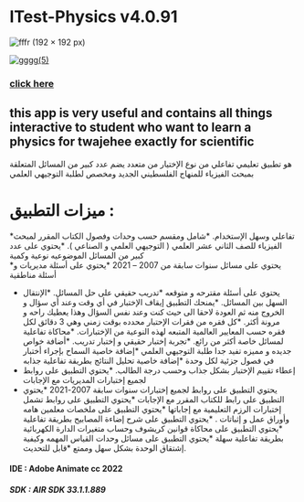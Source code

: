 # ITest-Physics v4.0.91

![fffr (192 × 192 px)](https://user-images.githubusercontent.com/78841476/162975824-99f76ab3-19ff-4f2f-94d3-ffb9e83ac9d8.png)


[![gggg(5)](https://user-images.githubusercontent.com/78841476/182035713-be3e3606-29d3-4ebc-bac0-689b017849df.png)
](https://play.google.com/store/apps/details?id=air.com.moaz.Itestphy)</p>



### [click here](https://play.google.com/store/apps/details?id=air.com.moaz.Itestphy)
## this app is very useful and contains all things interactive to student who want to learn  a physics for twajehee exactly for scientific 

هو تطبيق تعليمي تفاعلي من نوع الإختيار من متعدد يضم عدد كبير من المسائل المتعلقة بمبحث الفيزياء للمنهاج الفلسطيني الجديد ومخصص لطلبة التوجيهي العلمي

# ميزات التطبيق :
 
*تفاعلي وسهل الإستخدام.
*شامل ومقسم حسب وحدات وفصول الكتاب المقرر لمبحث الفيزياء للصف الثاني عشر العلمي ( التوجيهي العلمي و الصناعي ).
*يحتوي على عدد كبير من المسائل الموضوعيه  نوعية وكمية  
*يحتوي على مسائل سنوات سابقة من 2007 – 2021 
*يحتوي على أسئلة مديريات و أسئلة مناطقية 
* يحتوي على أسئلة مقترحه و متوقعه
*تدريب حقيقي على حل المسائل.
*الإنتقال السهل بين المسائل.
*يمنحك التطبيق إيقاف الإختبار في أي وقت وعند أي سؤال و الخروج منه ثم العودة لاحقا الى حيث كنت وعند نفس السؤال وهذا يعطيك راحه و مرونة أكثر.
*كل فقره من فقرات الإحتبار محدده بوقت زمني وهي 3 دقائق لكل فقره حسب المعايير العالمية المتبعه لهذه النوعية من الإختبارات.
*محاكاة تفاعلية لمسائل خاصة أكثر من رائع.
*تجربة إختبار حقيقي و إختبار تدريب.
*أضافة خواص جديده و مميزه تفيد جدا طلبة التوجيهي العلمي
*إضافة خاصية السماح بإجراء أختبار في فصول جزئية لكل وحدة
*إضافة خاصية تحليل النتائج بطريقة تفاعلية جذابه 
* إعطاء تقييم الإختبار بشكل جذاب وحسب درجة الطالب.
*يحتوي التطبيق على روابط لجميع إختبارات المديريات مع الإجابات
* يحتوي التطبيق على روابط لجميع إختبارات سنوات سابقة 2007-2021
*يحتوي التطبيق على رابط  للكتاب المقرر مع الإجابات 
*يحتوي التطبيق على روابط تشمل إختبارات الرزم التعليمية مع إجاباتها 
*يحتوي التطبيق على ملخصات معلمين هامه وأوراق عمل و إثباتات .
*يحتوي التطبيق على شرح إضاءة المصابيح بطريقة تفاعلية 
*يحتوي التطبيق على محاكاة قوانين كريشوف وحساب متغيرات الدارة الكهربائية بطريقة تفاعلية سهلة 
*يحتوي التطبيق على مسائل وحدات القياس المهمه  وكيفية إشتقاق الوحدة بشكل سهل وممتع 
*قابل للتحديث.


#### IDE : Adobe Animate cc 2022
##### SDK : AIR SDK 33.1.1.889

